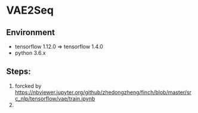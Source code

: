 # VAE2Seq

## Environment
  - tensorflow 1.12.0 => tensorflow 1.4.0
  - python 3.6.x

## Steps:
  1. forcked by https://nbviewer.jupyter.org/github/zhedongzheng/finch/blob/master/src_nlp/tensorflow/vae/train.ipynb
  2. 